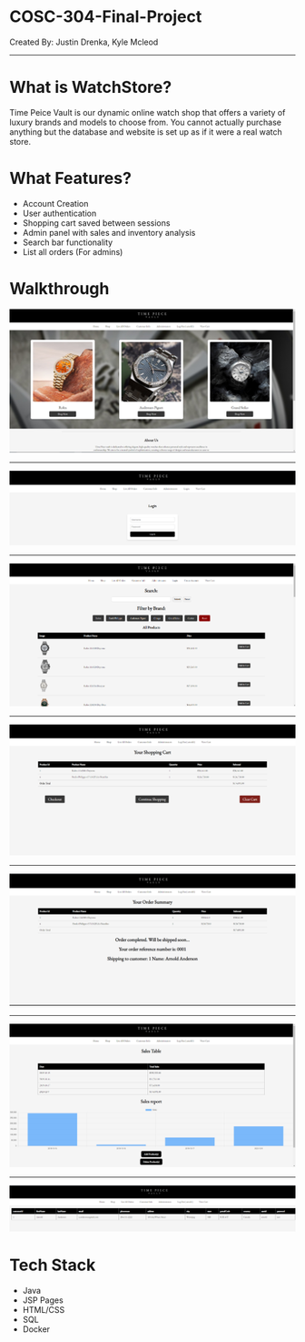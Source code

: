 # COSC-304-Final-Project
Created By: Justin Drenka, Kyle Mcleod

---
# What is WatchStore?
Time Peice Vault is our dynamic online watch shop that offers a variety of luxury brands and models to choose from. 
You cannot actually purchase anything but the database and website is set up as if it were a real watch store. 

# What Features? 

  - Account Creation
  - User authentication
  - Shopping cart saved between sessions
  - Admin panel with sales and inventory analysis
  - Search bar functionality
  - List all orders (For admins)

# Walkthrough




![Description of image](sampleImages/Capture3.PNG)

---

![Description of image](sampleImages/Capture2.PNG)

---

![Description of image](sampleImages/Capture.PNG)

---

![Description of image](sampleImages/Capture4.PNG)

---

![Description of image](sampleImages/Capture5.PNG)

---

![Description of image](sampleImages/Capture6.PNG)

---

![Description of image](sampleImages/Capture10.PNG)


# Tech Stack

  - Java
  - JSP Pages
  - HTML/CSS
  - SQL
  - Docker




